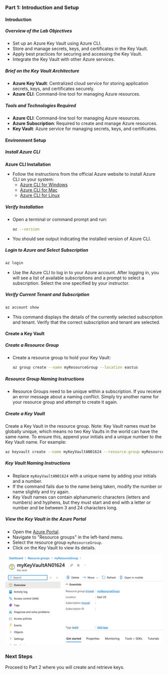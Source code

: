 ### Part 1: Introduction and Setup  

#### Introduction  

##### **Overview of the Lab Objectives**  
- Set up an Azure Key Vault using Azure CLI.
- Store and manage secrets, keys, and certificates in the Key Vault.
- Apply best practices for securing and accessing the Key Vault.
- Integrate the Key Vault with other Azure services.

##### **Brief on the Key Vault Architecture**  
- **Azure Key Vault**: Centralized cloud service for storing application secrets, keys, and certificates securely.
- **Azure CLI**: Command-line tool for managing Azure resources.

##### **Tools and Technologies Required**  
- **Azure CLI**: Command-line tool for managing Azure resources.
- **Azure Subscription**: Required to create and manage Azure resources.
- **Key Vault**: Azure service for managing secrets, keys, and certificates.

#### Environment Setup

##### **Install Azure CLI**  
**Azure CLI Installation**  
   - Follow the instructions from the official Azure website to install Azure CLI on your system:  
     - [Azure CLI for Windows](https://docs.microsoft.com/en-us/cli/azure/install-azure-cli-windows)  
     - [Azure CLI for Mac](https://docs.microsoft.com/en-us/cli/azure/install-azure-cli-macos)  
     - [Azure CLI for Linux](https://docs.microsoft.com/en-us/cli/azure/install-azure-cli-linux)  

##### **Verify Installation**  
- Open a terminal or command prompt and run:  
  ```bash  
  az --version
  ```

- You should see output indicating the installed version of Azure CLI.  

##### **Login to Azure and Select Subscription**

```bash
az login
```

- Use the Azure CLI to log in to your Azure account. After logging in, you will see a list of available subscriptions and a prompt to select a subscription. Select the one specified by your instructor.

##### **Verify Current Tenant and Subscription**

```bash
az account show
```

- This command displays the details of the currently selected subscription and tenant. Verify that the correct subscription and tenant are selected.

#### Create a Key Vault 

##### **Create a Resource Group**  
- Create a resource group to hold your Key Vault:  
  ```bash  
  az group create --name myResourceGroup --location eastus  
  ```

##### **Resource Group Naming Instructions** 
- Resource Groups need to be unique within a subscription. If you receive an error message about a naming conflict. Simply try another name for your resource group and attempt to create it again.

##### **Create a Key Vault**  
Create a Key Vault in the resource group. Note: Key Vault names must be globally unique, which means 
no two Key Vaults in the world can have the same name. To ensure this, append your initials and a unique 
number to the Key Vault name. For example:

```bash  
az keyvault create --name myKeyVaultAN01624 --resource-group myResourceGroup --location eastus --enable-rbac-authorization
```

##### **Key Vault Naming Instructions** 
- Replace `myKeyVaultAN01624` with a unique name by adding your initials and a number.
- If the command fails due to the name being taken, modify the number or name slightly and try again.
- Key Vault names can contain alphanumeric characters (letters and numbers) and hyphens, but they must start and end with a letter or number and be between 3 and 24 characters long.

##### **View the Key Vault in the Azure Portal**  
- Open the [Azure Portal](https://portal.azure.com/).
- Navigate to "Resource groups" in the left-hand menu.
- Select the resource group `myResourceGroup`.
- Click on the Key Vault to view its details.

![alt text](images/Part1.png)

### Next Steps  
Proceed to Part 2 where you will create and retrieve keys.